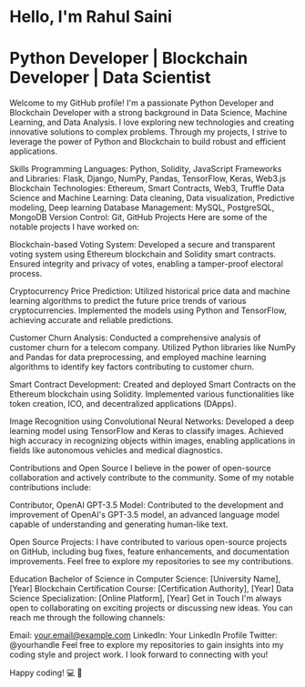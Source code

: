 # Hello, I'm Rahul Saini

# Python Developer | Blockchain Developer | Data Scientist
Welcome to my GitHub profile! I'm a passionate Python Developer and Blockchain Developer with a strong background in Data Science, Machine Learning, and Data Analysis. I love exploring new technologies and creating innovative solutions to complex problems. Through my projects, I strive to leverage the power of Python and Blockchain to build robust and efficient applications.

Skills
Programming Languages: Python, Solidity, JavaScript
Frameworks and Libraries: Flask, Django, NumPy, Pandas, TensorFlow, Keras, Web3.js
Blockchain Technologies: Ethereum, Smart Contracts, Web3, Truffle
Data Science and Machine Learning: Data cleaning, Data visualization, Predictive modeling, Deep learning
Database Management: MySQL, PostgreSQL, MongoDB
Version Control: Git, GitHub
Projects
Here are some of the notable projects I have worked on:

Blockchain-based Voting System: Developed a secure and transparent voting system using Ethereum blockchain and Solidity smart contracts. Ensured integrity and privacy of votes, enabling a tamper-proof electoral process.

Cryptocurrency Price Prediction: Utilized historical price data and machine learning algorithms to predict the future price trends of various cryptocurrencies. Implemented the models using Python and TensorFlow, achieving accurate and reliable predictions.

Customer Churn Analysis: Conducted a comprehensive analysis of customer churn for a telecom company. Utilized Python libraries like NumPy and Pandas for data preprocessing, and employed machine learning algorithms to identify key factors contributing to customer churn.

Smart Contract Development: Created and deployed Smart Contracts on the Ethereum blockchain using Solidity. Implemented various functionalities like token creation, ICO, and decentralized applications (DApps).

Image Recognition using Convolutional Neural Networks: Developed a deep learning model using TensorFlow and Keras to classify images. Achieved high accuracy in recognizing objects within images, enabling applications in fields like autonomous vehicles and medical diagnostics.

Contributions and Open Source
I believe in the power of open-source collaboration and actively contribute to the community. Some of my notable contributions include:

Contributor, OpenAI GPT-3.5 Model: Contributed to the development and improvement of OpenAI's GPT-3.5 model, an advanced language model capable of understanding and generating human-like text.

Open Source Projects: I have contributed to various open-source projects on GitHub, including bug fixes, feature enhancements, and documentation improvements. Feel free to explore my repositories to see my contributions.

Education
Bachelor of Science in Computer Science: [University Name], [Year]
Blockchain Certification Course: [Certification Authority], [Year]
Data Science Specialization: [Online Platform], [Year]
Get in Touch
I'm always open to collaborating on exciting projects or discussing new ideas. You can reach me through the following channels:

Email: your.email@example.com
LinkedIn: Your LinkedIn Profile
Twitter: @yourhandle
Feel free to explore my repositories to gain insights into my coding style and project work. I look forward to connecting with you!

Happy coding! :computer: :rocket:
